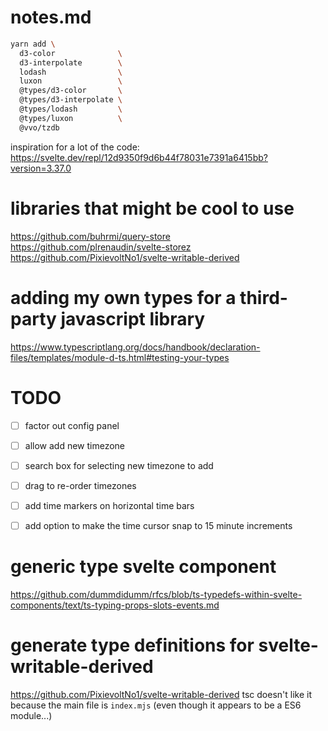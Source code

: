 # notes.md

```bash
yarn add \
  d3-color              \
  d3-interpolate        \
  lodash                \
  luxon                 \
  @types/d3-color       \
  @types/d3-interpolate \
  @types/lodash         \
  @types/luxon          \
  @vvo/tzdb
```

inspiration for a lot of the code: https://svelte.dev/repl/12d9350f9d6b44f78031e7391a6415bb?version=3.37.0

# libraries that might be cool to use
https://github.com/buhrmi/query-store
https://github.com/plrenaudin/svelte-storez
https://github.com/PixievoltNo1/svelte-writable-derived


# adding my own types for a third-party javascript library
https://www.typescriptlang.org/docs/handbook/declaration-files/templates/module-d-ts.html#testing-your-types


# TODO
- [ ] factor out config panel
- [ ] allow add new timezone
- [ ] search box for selecting new timezone to add
- [ ] drag to re-order timezones
- [ ] add time markers on horizontal time bars
- [ ] add option to make the time cursor snap to 15 minute increments


# generic type svelte component
https://github.com/dummdidumm/rfcs/blob/ts-typedefs-within-svelte-components/text/ts-typing-props-slots-events.md



# generate type definitions for svelte-writable-derived
https://github.com/PixievoltNo1/svelte-writable-derived
tsc doesn't like it because the main file is `index.mjs` (even though it appears to be a ES6 module...)
```bash

```

